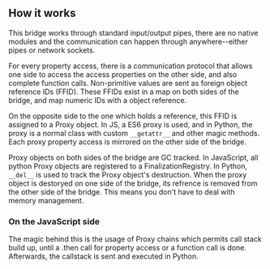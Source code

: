 ## How it works

This bridge works through standard input/output pipes, there are no native modules and the 
communication can happen through anywhere--either pipes or network sockets.

For every property access, there is a communication protocol that allows one side to access the
access properties on the other side, and also complete function calls. 
Non-primitive values are sent as foreign object reference IDs (FFID). These FFIDs
exist in a map on both sides of the bridge, and map numeric IDs with a object reference. 

On the opposite side to the one which holds a reference, this FFID is assigned to a Proxy object.
In JS, a ES6 proxy is used, and in Python, the proxy is a normal class with custom `__getattr__` 
and other magic methods. Each proxy property access is mirrored on the other side of the bridge. 

Proxy objects on both sides of the bridge are GC tracked. In JavaScript, all python Proxy objects
are registered to a FinalizationRegistry. In Python, `__del__` is used to track the Proxy object's
destruction. When the proxy object is destoryed on one side of the bridge, its refrence is removed
from the other side of the bridge. This means you don't have to deal with memory management.

### On the JavaScript side
The magic behind this is the usage of Proxy chains which permits call stack build up, until
a .then call for property access or a function call is done. Afterwards, the callstack is sent
and executed in Python.